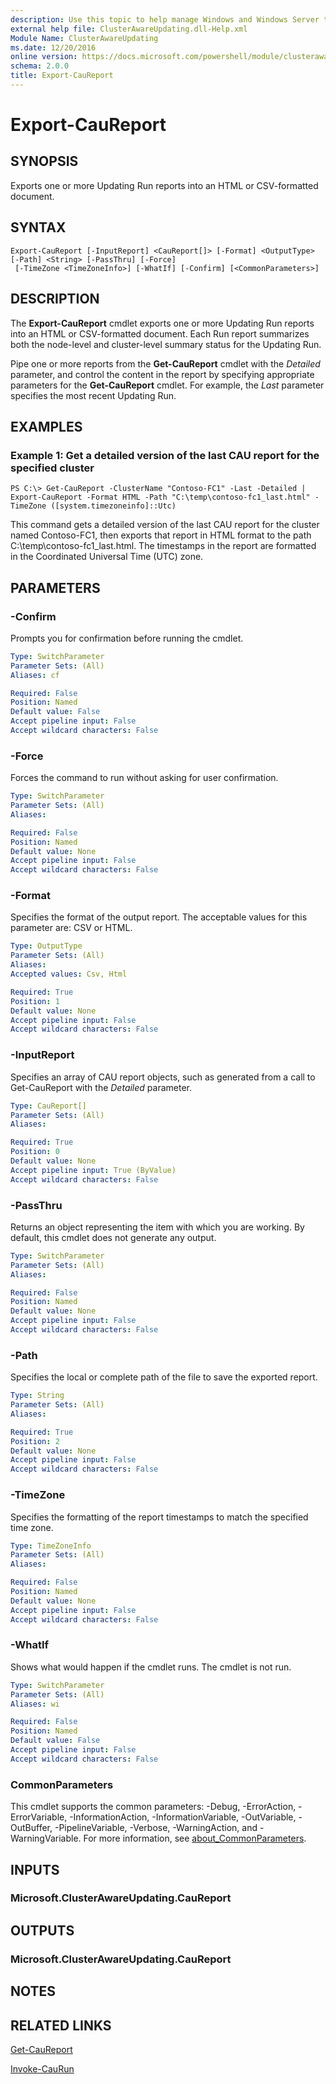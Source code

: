 ```yaml
---
description: Use this topic to help manage Windows and Windows Server technologies with Windows PowerShell.
external help file: ClusterAwareUpdating.dll-Help.xml
Module Name: ClusterAwareUpdating
ms.date: 12/20/2016
online version: https://docs.microsoft.com/powershell/module/clusterawareupdating/export-caureport?view=windowsserver2022-ps&wt.mc_id=ps-gethelp
schema: 2.0.0
title: Export-CauReport
---
```


# Export-CauReport

## SYNOPSIS
Exports one or more Updating Run reports into an HTML or CSV-formatted document.

## SYNTAX

```
Export-CauReport [-InputReport] <CauReport[]> [-Format] <OutputType> [-Path] <String> [-PassThru] [-Force]
 [-TimeZone <TimeZoneInfo>] [-WhatIf] [-Confirm] [<CommonParameters>]
```

## DESCRIPTION
The **Export-CauReport** cmdlet exports one or more Updating Run reports into an HTML or CSV-formatted document.
Each Run report summarizes both the node-level and cluster-level summary status for the Updating Run.

Pipe one or more reports from the **Get-CauReport** cmdlet with the *Detailed* parameter, and control the content in the report by specifying appropriate parameters for the **Get-CauReport** cmdlet.
For example, the *Last* parameter specifies the most recent Updating Run.

## EXAMPLES

### Example 1: Get a detailed version of the last CAU report for the specified cluster
```
PS C:\> Get-CauReport -ClusterName "Contoso-FC1" -Last -Detailed | Export-CauReport -Format HTML -Path "C:\temp\contoso-fc1_last.html" -TimeZone ([system.timezoneinfo]::Utc)
```

This command gets a detailed version of the last CAU report for the cluster named Contoso-FC1, then exports that report in HTML format to the path C:\temp\contoso-fc1_last.html.
The timestamps in the report are formatted in the Coordinated Universal Time (UTC) zone.

## PARAMETERS

### -Confirm
Prompts you for confirmation before running the cmdlet.

```yaml
Type: SwitchParameter
Parameter Sets: (All)
Aliases: cf

Required: False
Position: Named
Default value: False
Accept pipeline input: False
Accept wildcard characters: False
```

### -Force
Forces the command to run without asking for user confirmation.

```yaml
Type: SwitchParameter
Parameter Sets: (All)
Aliases: 

Required: False
Position: Named
Default value: None
Accept pipeline input: False
Accept wildcard characters: False
```

### -Format
Specifies the format of the output report.
The acceptable values for this parameter are: CSV or HTML.

```yaml
Type: OutputType
Parameter Sets: (All)
Aliases: 
Accepted values: Csv, Html

Required: True
Position: 1
Default value: None
Accept pipeline input: False
Accept wildcard characters: False
```

### -InputReport
Specifies an array of CAU report objects, such as generated from a call to Get-CauReport with the *Detailed* parameter.

```yaml
Type: CauReport[]
Parameter Sets: (All)
Aliases: 

Required: True
Position: 0
Default value: None
Accept pipeline input: True (ByValue)
Accept wildcard characters: False
```

### -PassThru
Returns an object representing the item with which you are working.
By default, this cmdlet does not generate any output.

```yaml
Type: SwitchParameter
Parameter Sets: (All)
Aliases: 

Required: False
Position: Named
Default value: None
Accept pipeline input: False
Accept wildcard characters: False
```

### -Path
Specifies the local or complete path of the file to save the exported report.

```yaml
Type: String
Parameter Sets: (All)
Aliases: 

Required: True
Position: 2
Default value: None
Accept pipeline input: False
Accept wildcard characters: False
```

### -TimeZone
Specifies the formatting of the report timestamps to match the specified time zone.

```yaml
Type: TimeZoneInfo
Parameter Sets: (All)
Aliases: 

Required: False
Position: Named
Default value: None
Accept pipeline input: False
Accept wildcard characters: False
```

### -WhatIf
Shows what would happen if the cmdlet runs.
The cmdlet is not run.

```yaml
Type: SwitchParameter
Parameter Sets: (All)
Aliases: wi

Required: False
Position: Named
Default value: False
Accept pipeline input: False
Accept wildcard characters: False
```

### CommonParameters
This cmdlet supports the common parameters: -Debug, -ErrorAction, -ErrorVariable, -InformationAction, -InformationVariable, -OutVariable, -OutBuffer, -PipelineVariable, -Verbose, -WarningAction, and -WarningVariable. For more information, see [about_CommonParameters](https://go.microsoft.com/fwlink/?LinkID=113216).

## INPUTS

### Microsoft.ClusterAwareUpdating.CauReport

## OUTPUTS

### Microsoft.ClusterAwareUpdating.CauReport

## NOTES

## RELATED LINKS

[Get-CauReport](./Get-CauReport.md)

[Invoke-CauRun](./Invoke-CauRun.md)

